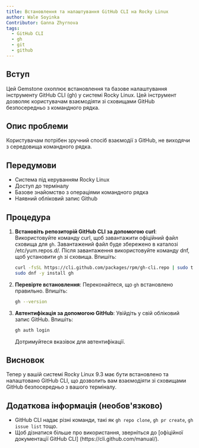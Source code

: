 ```yaml
---
title: Встановлення та налаштування GitHub CLI на Rocky Linux
author: Wale Soyinka
Contributor: Ganna Zhyrnova
tags:
  - GitHub CLI
  - gh
  - git
  - github
---
```


## Вступ

Цей Gemstone охоплює встановлення та базове налаштування інструменту GitHub CLI (gh) у системі Rocky Linux. Цей інструмент дозволяє користувачам взаємодіяти зі сховищами GitHub безпосередньо з командного рядка.

## Опис проблеми

Користувачам потрібен зручний спосіб взаємодії з GitHub, не виходячи з середовища командного рядка.

## Передумови

- Система під керуванням Rocky Linux
- Доступ до терміналу
- Базове знайомство з операціями командного рядка
- Наявний обліковий запис Github

## Процедура

1. **Встановіть репозиторій GitHub CLI за допомогою curl**:
   Використовуйте команду curl, щоб завантажити офіційний файл сховища для `gh`. Завантажений файл буде збережено в каталозі /etc/yum.repos.d/. Після завантаження використовуйте команду dnf, щоб установити `gh` зі сховища. Впишіть:

   ```bash
   curl -fsSL https://cli.github.com/packages/rpm/gh-cli.repo | sudo tee /etc/yum.repos.d/github-cli.repo
   sudo dnf -y install gh
   ```
2. **Перевірте встановлення**:
   Переконайтеся, що `gh` встановлено правильно. Впишіть:

   ```bash
   gh --version
   ```
3. **Автентифікація за допомогою GitHub**:
   Увійдіть у свій обліковий запис GitHub. Впишіть:

   ```bash
   gh auth login
   ```

   Дотримуйтеся вказівок для автентифікації.

## Висновок

Тепер у вашій системі Rocky Linux 9.3 має бути встановлено та налаштовано GitHub CLI, що дозволить вам взаємодіяти зі сховищами GitHub безпосередньо з вашого терміналу.

## Додаткова інформація (необов'язково)

- GitHub CLI надає різні команди, такі як `gh repo clone`, `gh pr create`, `gh issue list` тощо.
- Щоб дізнатися більше про використання, зверніться до [офіційної документації GitHub CLI] (https\://cli.github.com/manual/).
